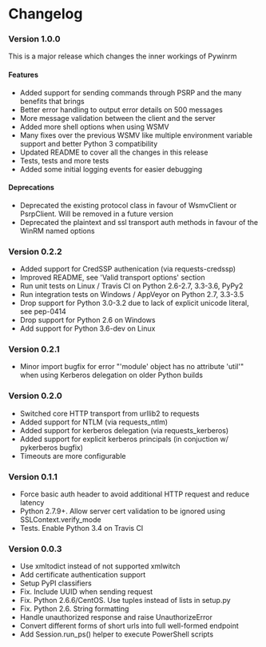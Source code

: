 # Changelog

### Version 1.0.0

This is a major release which changes the inner workings of Pywinrm

#### Features
- Added support for sending commands through PSRP and the many benefits that brings
- Better error handling to output error details on 500 messages
- More message validation between the client and the server
- Added more shell options when using WSMV
- Many fixes over the previous WSMV like multiple environment variable support and better Python 3 compatibility
- Updated README to cover all the changes in this release
- Tests, tests and more tests
- Added some initial logging events for easier debugging

#### Deprecations
- Deprecated the existing protocol class in favour of WsmvClient or PsrpClient. Will be removed in a future version
- Deprecated the plaintext and ssl transport auth methods in favour of the WinRM named options

### Version 0.2.2
- Added support for CredSSP authenication (via requests-credssp)
- Improved README, see 'Valid transport options' section
- Run unit tests on Linux / Travis CI on Python 2.6-2.7, 3.3-3.6, PyPy2
- Run integration tests on Windows / AppVeyor on Python 2.7, 3.3-3.5
- Drop support for Python 3.0-3.2 due to lack of explicit unicode literal, see pep-0414
- Drop support for Python 2.6 on Windows
- Add support for Python 3.6-dev on Linux

### Version 0.2.1
- Minor import bugfix for error "'module' object has no attribute 'util'" when using Kerberos delegation on older Python builds

### Version 0.2.0
- Switched core HTTP transport from urllib2 to requests
- Added support for NTLM (via requests_ntlm)
- Added support for kerberos delegation (via requests_kerberos)
- Added support for explicit kerberos principals (in conjuction w/ pykerberos bugfix)
- Timeouts are more configurable

### Version 0.1.1
- Force basic auth header to avoid additional HTTP request and reduce latency
- Python 2.7.9+. Allow server cert validation to be ignored using SSLContext.verify_mode
- Tests. Enable Python 3.4 on Travis CI

### Version 0.0.3

- Use xmltodict instead of not supported xmlwitch
- Add certificate authentication support
- Setup PyPI classifiers
- Fix. Include UUID when sending request
- Fix. Python 2.6.6/CentOS. Use tuples instead of lists in setup.py
- Fix. Python 2.6. String formatting
- Handle unauthorized response and raise UnauthorizeError
- Convert different forms of short urls into full well-formed endpoint
- Add Session.run_ps() helper to execute PowerShell scripts